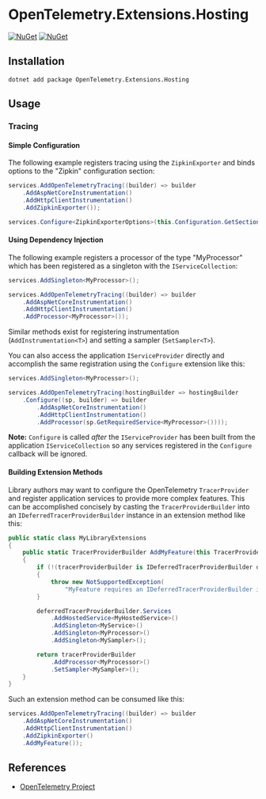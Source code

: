 # OpenTelemetry.Extensions.Hosting

[![NuGet](https://img.shields.io/nuget/v/OpenTelemetry.Extensions.Hosting.svg)](https://www.nuget.org/packages/OpenTelemetry.Extensions.Hosting)
[![NuGet](https://img.shields.io/nuget/dt/OpenTelemetry.Extensions.Hosting.svg)](https://www.nuget.org/packages/OpenTelemetry.Extensions.Hosting)

## Installation

```shell
dotnet add package OpenTelemetry.Extensions.Hosting
```

## Usage

### Tracing

#### Simple Configuration

The following example registers tracing using the `ZipkinExporter` and binds
options to the "Zipkin" configuration section:

```csharp
services.AddOpenTelemetryTracing((builder) => builder
    .AddAspNetCoreInstrumentation()
    .AddHttpClientInstrumentation()
    .AddZipkinExporter());

services.Configure<ZipkinExporterOptions>(this.Configuration.GetSection("Zipkin"));
```

#### Using Dependency Injection

The following example registers a processor of the type "MyProcessor" which has
been registered as a singleton with the `IServiceCollection`:

```csharp
services.AddSingleton<MyProcessor>();

services.AddOpenTelemetryTracing((builder) => builder
    .AddAspNetCoreInstrumentation()
    .AddHttpClientInstrumentation()
    .AddProcessor<MyProcessor>());
```

Similar methods exist for registering instrumentation (`AddInstrumentation<T>`)
and setting a sampler (`SetSampler<T>`).

You can also access the application `IServiceProvider` directly and accomplish
the same registration using the `Configure` extension like this:

```csharp
services.AddSingleton<MyProcessor>();

services.AddOpenTelemetryTracing(hostingBuilder => hostingBuilder
    .Configure((sp, builder) => builder
        .AddAspNetCoreInstrumentation()
        .AddHttpClientInstrumentation()
        .AddProcessor(sp.GetRequiredService<MyProcessor>())));
```

**Note:** `Configure` is called _after_ the `IServiceProvider` has been built
from the application `IServiceCollection` so any services registered in the
`Configure` callback will be ignored.

#### Building Extension Methods

Library authors may want to configure the OpenTelemetry `TracerProvider` and
register application services to provide more complex features. This can be
accomplished concisely by casting the `TracerProviderBuilder` into an
`IDeferredTracerProviderBuilder` instance in an extension method like this:

```csharp
public static class MyLibraryExtensions
{
    public static TracerProviderBuilder AddMyFeature(this TracerProviderBuilder tracerProviderBuilder)
    {
        if (!(tracerProviderBuilder is IDeferredTracerProviderBuilder deferredTracerProviderBuilder))
        {
            throw new NotSupportedException(
                "MyFeature requires an IDeferredTracerProviderBuilder instance.");
        }

        deferredTracerProviderBuilder.Services
            .AddHostedService<MyHostedService>()
            .AddSingleton<MyService>()
            .AddSingleton<MyProcessor>()
            .AddSingleton<MySampler>();

        return tracerProviderBuilder
            .AddProcessor<MyProcessor>()
            .SetSampler<MySampler>();
    }
}
```

Such an extension method can be consumed like this:

```csharp
services.AddOpenTelemetryTracing((builder) => builder
    .AddAspNetCoreInstrumentation()
    .AddHttpClientInstrumentation()
    .AddZipkinExporter()
    .AddMyFeature());
```

## References

* [OpenTelemetry Project](https://opentelemetry.io/)
